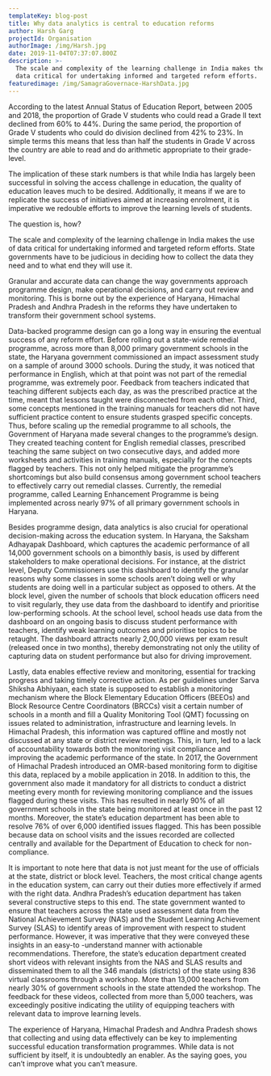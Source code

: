 ```yaml
---
templateKey: blog-post
title: Why data analytics is central to education reforms
author: Harsh Garg
projectId: Organisation
authorImage: /img/Harsh.jpg
date: 2019-11-04T07:37:07.800Z
description: >-
  The scale and complexity of the learning challenge in India makes the use of
  data critical for undertaking informed and targeted reform efforts.
featuredimage: /img/SamagraGovernace-HarshData.jpg
---
```

<p> <p>According to the latest Annual Status of Education Report, between 2005 and 2018, the proportion of Grade V students who could read a Grade II text declined from 60% to 44%. During the same period, the proportion of Grade V students who could do division declined from 42% to 23%. In simple terms this means that less than half the students in Grade V across the country are able to read and do arithmetic appropriate to their grade-level.</p><p>The implication of these stark numbers is that while India has largely been successful in solving the access challenge in education, the quality of education leaves much to be desired. Additionally, it means if we are to replicate the success of initiatives aimed at increasing enrolment, it is imperative we redouble efforts to improve the learning levels of students.</p><p>The question is, how?</p><p>The scale and complexity of the learning challenge in India makes the use of data critical for undertaking informed and targeted reform efforts. State governments have to be judicious in deciding how to collect the data they need and to what end they will use it.</p><p>Granular and accurate data can change the way governments approach programme design, make operational decisions, and carry out review and monitoring. This is borne out by the experience of Haryana, Himachal Pradesh and Andhra Pradesh in the reforms they have undertaken to transform their government school systems.</p><p>Data-backed programme design can go a long way in ensuring the eventual success of any reform effort. Before rolling out a state-wide remedial programme, across more than 8,000 primary government schools in the state, the Haryana government commissioned an impact assessment study on a sample of around 3000 schools. During the study, it was noticed that performance in English, which at that point was not part of the remedial programme, was extremely poor. Feedback from teachers indicated that teaching different subjects each day, as was the prescribed practice at the time, meant that lessons taught were disconnected from each other. Third, some concepts mentioned in the training manuals for teachers did not have sufficient practice content to ensure students grasped specific concepts. Thus, before scaling up the remedial programme to all schools, the Government of Haryana made several changes to the programme&rsquo;s design. They created teaching content for English remedial classes, prescribed teaching the same subject on two consecutive days, and added more worksheets and activities in training manuals, especially for the concepts flagged by teachers. This not only helped mitigate the programme&rsquo;s shortcomings but also build consensus among government school teachers to effectively carry out remedial classes. Currently, the remedial programme, called Learning Enhancement Programme is being implemented across nearly 97% of all primary government schools in Haryana.</p><p>Besides programme design, data analytics is also crucial for operational decision-making across the education system. In Haryana, the Saksham Adhayapak Dashboard, which captures the academic performance of all 14,000 government schools on a bimonthly basis, is used by different stakeholders to make operational decisions. For instance, at the district level, Deputy Commissioners use this dashboard to identify the granular reasons why some classes in some schools aren&rsquo;t doing well or why students are doing well in a particular subject as opposed to others. At the block level, given the number of schools that block education officers need to visit regularly, they use data from the dashboard to identify and prioritise low-performing schools. At the school level, school heads use data from the dashboard on an ongoing basis to discuss student performance with teachers, identify weak learning outcomes and prioritise topics to be retaught. The dashboard attracts nearly 2,00,000 views per exam result (released once in two months), thereby demonstrating not only the utility of capturing data on student performance but also for driving improvement.</p><p>Lastly, data enables effective review and monitoring, essential for tracking progress and taking timely corrective action. As per guidelines under Sarva Shiksha Abhiyaan, each state is supposed to establish a monitoring mechanism where the Block Elementary Education Officers (BEEOs) and Block Resource Centre Coordinators (BRCCs) visit a certain number of schools in a month and fill a Quality Monitoring Tool (QMT) focussing on issues related to administration, infrastructure and learning levels. In Himachal Pradesh, this information was captured offline and mostly not discussed at any state or district review meetings. This, in turn, led to a lack of accountability towards both the monitoring visit compliance and improving the academic performance of the state. In 2017, the Government of Himachal Pradesh introduced an OMR-based monitoring form to digitise this data, replaced by a mobile application in 2018. In addition to this, the government also made it mandatory for all districts to conduct a district meeting every month for reviewing monitoring compliance and the issues flagged during these visits. This has resulted in nearly 90% of all government schools in the state being monitored at least once in the past 12 months. Moreover, the state&rsquo;s education department has been able to resolve 76% of over 6,000 identified issues flagged. This has been possible because data on school visits and the issues recorded are collected centrally and available for the Department of Education to check for non-compliance.</p><p>It is important to note here that data is not just meant for the use of officials at the state, district or block level. Teachers, the most critical change agents in the education system, can carry out their duties more effectively if armed with the right data. Andhra Pradesh&rsquo;s education department has taken several constructive steps to this end. The state government wanted to ensure that teachers across the state used assessment data from the National Achievement Survey (NAS) and the Student Learning Achievement Survey (SLAS) to identify areas of improvement with respect to student performance. However, it was imperative that they were conveyed these insights in an easy-to -understand manner with actionable recommendations. Therefore, the state&rsquo;s education department created short videos with relevant insights from the NAS and SLAS results and disseminated them to all the 346 mandals (districts) of the state using 836 virtual classrooms through a workshop. More than 13,000 teachers from nearly 30% of government schools in the state attended the workshop. The feedback for these videos, collected from more than 5,000 teachers, was exceedingly positive indicating the utility of equipping teachers with relevant data to improve learning levels.</p><p>The experience of Haryana, Himachal Pradesh and Andhra Pradesh shows that collecting and using data effectively can be key to implementing successful education transformation programmes. While data is not sufficient by itself, it is undoubtedly an enabler. As the saying goes, you can&rsquo;t improve what you can&rsquo;t measure.</p>
